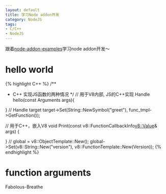 ```yaml
---
layout: default
title: 学习Node addon开发
category: NodeJS
tags: 
- C/C++
- NodeJS
---
```

跟着[node-addon-examples](https://github.com/rvagg/node-addon-examples)学习node addon开发～

# hello world
{% highlight C++ %}
/**
 * C++ 实现JS函数的两种情况
 */
// 用于V8内部, JS的C++实现
Handle<Value> hello(const Arguments args){

}
// Handle<Object> target
target->Set(String::NewSymbol("greet"), func_tmpl->GetFunction());

// 用于C++，嵌入V8
void Print(const v8::FunctionCallbackInfo<v8::Value>& args) {
 
}
// global = v8::ObjectTemplate::New();
global->Set(v8::String::New("version"), v8::FunctionTemplate::New(Version));
{% endhighlight %}

# function arguments




Fabolous-Breathe
